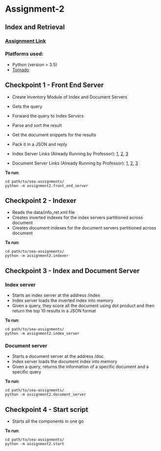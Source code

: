 # Assignment-2
## Index and Retrieval

### [Assignment Link](http://cs.nyu.edu/courses/spring17/CSCI-GA.3033-006/assignment2.html)

### Platforms used:
* Python (version > 3.5)
* [Tornado](http://www.tornadoweb.org/en/stable/)

## Checkpoint 1 - Front End Server

* Create Inventory Module of Index and Document Servers
* Gets the query
* Forward the query to Index Servers
* Parse and sort the result
* Get the document snippets for the results
* Pack it in a JSON and reply

* Index Server Links (Already Running by Professor): [1](http://linserv2.cims.nyu.edu:35315/index?q=personalized), [2](http://linserv2.cims.nyu.edu:35316/index?q=personalized), [3](http://linserv2.cims.nyu.edu:35317/index?q=personalized)
* Document Server Links (Already Running by Professor): [1](http://linserv2.cims.nyu.edu:35318/doc?id=414&q=personalized), [2](http://linserv2.cims.nyu.edu:35319/doc?id=709&q=personalized), [3](http://linserv2.cims.nyu.edu:35320/doc?id=674&q=personalized)

**To run**: 
```
cd path/to/sea-assignments/ 
python -m assignment2.front_end_server
```

## Checkpoint 2 - Indexer

* Reads the data/info_ret.xml file
* Creates inverted indexes for the index servers partitioned across document
* Creates document indexes for the document servers partitioned across document

**To run**:
```
cd path/to/sea-assignments/ 
python -m assignment2.indexer
```

## Checkpoint 3 - Index and Document Server

### Index server
* Starts an index server at the address /index
* Index server loads the inverted index into memory
* Given a query, they score all the document using dot product and then return the top 10 results in a JSON format

**To run**:
```
cd path/to/sea-assignments/ 
python -m assignment2.index_server
```

### Document server
* Starts a document server at the address /doc
* Index server loads the document index into memory
* Given a query, returns the information of a specific document and a specific query

**To run**:
```
cd path/to/sea-assignments/ 
python -m assignment2.document_server
```

## Checkpoint 4 - Start script

* Starts all the components in one go

**To run**:
```
cd path/to/sea-assignments/
python -m assignment2.start
```